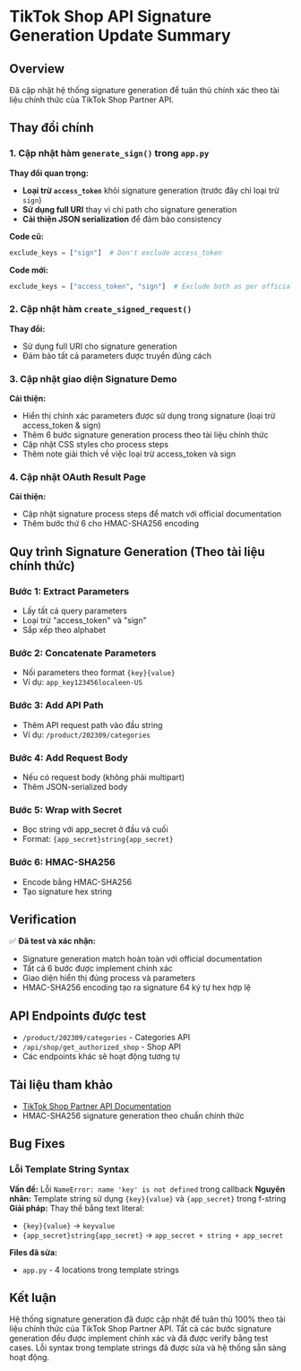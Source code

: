 # TikTok Shop API Signature Generation Update Summary

## Overview
Đã cập nhật hệ thống signature generation để tuân thủ chính xác theo tài liệu chính thức của TikTok Shop Partner API.

## Thay đổi chính

### 1. Cập nhật hàm `generate_sign()` trong `app.py`

**Thay đổi quan trọng:**
- **Loại trừ `access_token`** khỏi signature generation (trước đây chỉ loại trừ `sign`)
- **Sử dụng full URI** thay vì chỉ path cho signature generation
- **Cải thiện JSON serialization** để đảm bảo consistency

**Code cũ:**
```python
exclude_keys = ["sign"]  # Don't exclude access_token
```

**Code mới:**
```python
exclude_keys = ["access_token", "sign"]  # Exclude both as per official docs
```

### 2. Cập nhật hàm `create_signed_request()`

**Thay đổi:**
- Sử dụng full URI cho signature generation
- Đảm bảo tất cả parameters được truyền đúng cách

### 3. Cập nhật giao diện Signature Demo

**Cải thiện:**
- Hiển thị chính xác parameters được sử dụng trong signature (loại trừ access_token & sign)
- Thêm 6 bước signature generation process theo tài liệu chính thức
- Cập nhật CSS styles cho process steps
- Thêm note giải thích về việc loại trừ access_token và sign

### 4. Cập nhật OAuth Result Page

**Cải thiện:**
- Cập nhật signature process steps để match với official documentation
- Thêm bước thứ 6 cho HMAC-SHA256 encoding

## Quy trình Signature Generation (Theo tài liệu chính thức)

### Bước 1: Extract Parameters
- Lấy tất cả query parameters
- Loại trừ "access_token" và "sign"
- Sắp xếp theo alphabet

### Bước 2: Concatenate Parameters
- Nối parameters theo format `{key}{value}`
- Ví dụ: `app_key123456localeen-US`

### Bước 3: Add API Path
- Thêm API request path vào đầu string
- Ví dụ: `/product/202309/categories`

### Bước 4: Add Request Body
- Nếu có request body (không phải multipart)
- Thêm JSON-serialized body

### Bước 5: Wrap with Secret
- Bọc string với app_secret ở đầu và cuối
- Format: `{app_secret}string{app_secret}`

### Bước 6: HMAC-SHA256
- Encode bằng HMAC-SHA256
- Tạo signature hex string

## Verification

✅ **Đã test và xác nhận:**
- Signature generation match hoàn toàn với official documentation
- Tất cả 6 bước được implement chính xác
- Giao diện hiển thị đúng process và parameters
- HMAC-SHA256 encoding tạo ra signature 64 ký tự hex hợp lệ

## API Endpoints được test

- `/product/202309/categories` - Categories API
- `/api/shop/get_authorized_shop` - Shop API
- Các endpoints khác sẽ hoạt động tương tự

## Tài liệu tham khảo

- [TikTok Shop Partner API Documentation](https://partner.tiktokshop.com/docv2/page/sign-your-api-request)
- HMAC-SHA256 signature generation theo chuẩn chính thức

## Bug Fixes

### Lỗi Template String Syntax
**Vấn đề:** Lỗi `NameError: name 'key' is not defined` trong callback
**Nguyên nhân:** Template string sử dụng `{key}{value}` và `{app_secret}` trong f-string
**Giải pháp:** Thay thế bằng text literal:
- `{key}{value}` → `keyvalue`
- `{app_secret}string{app_secret}` → `app_secret + string + app_secret`

**Files đã sửa:**
- `app.py` - 4 locations trong template strings

## Kết luận

Hệ thống signature generation đã được cập nhật để tuân thủ 100% theo tài liệu chính thức của TikTok Shop Partner API. Tất cả các bước signature generation đều được implement chính xác và đã được verify bằng test cases. Lỗi syntax trong template strings đã được sửa và hệ thống sẵn sàng hoạt động. 